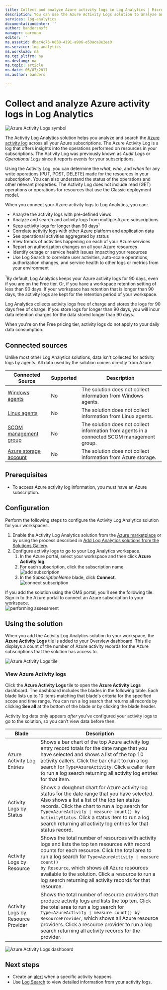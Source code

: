 ```yaml
---
title: Collect and analyze Azure activity logs in Log Analytics | Microsoft Docs
description: You can use the Azure Activity Logs solution to analyze and search the Azure activity log across all your Azure subscriptions.
services: log-analytics
documentationcenter: ''
author: bandersmsft
manager: carmonm
editor: ''
ms.assetid: dbac4c73-0058-4191-a906-e59aca8e2ee0
ms.service: log-analytics
ms.workload: na
ms.tgt_pltfrm: na
ms.devlang: na
ms.topic: article
ms.date: 06/07/2017
ms.author: banders

---
```


# Collect and analyze Azure activity logs in Log Analytics

![Azure Activity Logs symbol](./media/log-analytics-activity/activity-log-analytics.png)

The Activity Log Analytics solution helps you analyze and search the [Azure activity log](../monitoring-and-diagnostics/monitoring-overview-activity-logs.md) across all your Azure subscriptions. The Azure Activity Log is a log that offers insights into the operations performed on resources in your subscriptions. The Activity Log was previously known as *Audit Logs* or *Operational Logs* since it reports events for your subscriptions.

Using the Activity Log, you can determine the *what*, *who*, and *when* for any write operations (PUT, POST, DELETE) made for the resources in your subscription. You can also understand the status of the operations and other relevant properties. The Activity Log does not include read (GET) operations or operations for resources that use the Classic deployment model.

When you connect your Azure activity logs to Log Analytics, you can:

- Analyze the activity logs with pre-defined views
- Analyze and search and activity logs from multiple Azure subscriptions
- Keep activity logs for longer than 90 days<sup>1</sup>
- Correlate activity logs with other Azure platform and application data
- See operational activities aggregated by status
- View trends of activities happening on each of your Azure services
- Report on authorization changes on all your Azure resources
- Identify outage or service health issues impacting your resources
- Use Log Search to correlate user activities, auto-scale operations, authorization changes, and service health to other logs or metrics from your environment

<sup>1</sup>By default, Log Analytics keeps your Azure activity logs for 90 days, even if you are on the Free tier. Or, if you have a workspace retention setting of less than 90 days. If your workspace has retention that is longer than 90 days, the activity logs are kept for the retention period of your workspace.

Log Analytics collects activity logs free of charge and stores the logs for 90 days free of charge. If you store logs for longer than 90 days, you will incur data retention charges for the data stored longer than 90 days.

When you're on the Free pricing tier, activity logs do not apply to your daily data consumption.

## Connected sources

Unlike most other Log Analytics solutions, data isn't collected for activity logs by agents. All data used by the solution comes directly from Azure.

| Connected Source | Supported | Description |
| --- | --- | --- |
| [Windows agents](log-analytics-windows-agent.md) | No | The solution does not collect information from Windows agents. |
| [Linux agents](log-analytics-linux-agents.md) | No | The solution does not collect information from Linux agents. |
| [SCOM management group](log-analytics-om-agents.md) | No | The solution does not collect information from agents in a connected SCOM management group. |
| [Azure storage account](log-analytics-azure-storage.md) | No | The solution does not collect information from Azure storage. |

## Prerequisites

- To access Azure activity log information, you must have an Azure subscription.

## Configuration

Perform the following steps to configure the Activity Log Analytics solution for your workspaces.

1. Enable the Activity Log Analytics solution from the [Azure marketplace](https://azuremarketplace.microsoft.com/marketplace/apps/Microsoft.AzureActivityOMS?tab=Overview) or by using the process described in [Add Log Analytics solutions from the Solutions Gallery](log-analytics-add-solutions.md).
2. Configure activity logs to go to your Log Analytics workspace.
    1. In the Azure portal, select your workspace and then click **Azure Activity log**.
    2. For each subscription, click the subscription name.  
        ![add subscription](./media/log-analytics-activity/add-subscription.png)
    3. In the *SubscriptionName* blade, click **Connect**.  
        ![connect subscription](./media/log-analytics-activity/subscription-connect.png)

If you add the solution using the OMS portal, you'll see the following tile. Sign in to the Azure portal to connect an Azure subscription to your workspace.  
![performing assessment](./media/log-analytics-activity/tile-performing-assessment.png)

## Using the solution

When you add the Activity Log Analytics solution to your workspace, the **Azure Activity Logs** tile is added to your Overview dashboard. This tile displays a count of the number of Azure activity records for the Azure subscriptions that the solution has access to.

![Azure Activity Logs tile](./media/log-analytics-activity/azure-activity-logs-tile.png)

### View Azure Activity logs

Click the **Azure Activity Logs** tile to open the **Azure Activity Logs** dashboard. The dashboard includes the blades in the following table. Each blade lists up to 10 items matching that blade's criteria for the specified scope and time range. You can run a log search that returns all records by clicking **See all** at the bottom of the blade or by clicking the blade header.

Activity log data only appears *after* you've configured your activity logs to go to the solution, so you can't view data before then.

| Blade | Description |
| --- | --- |
| Azure Activity Log Entries | Shows a bar chart of the top Azure activity log entry record totals for the date range that you have selected and shows a list of the top 10 activity callers. Click the bar chart to run a log search for <code>Type=AzureActivity</code>. Click a caller item to run a log search returning all activity log entries for that item. |
| Activity Logs by Status | Shows a doughnut chart for Azure activity log status for the date range that you have selected. Also shows a list a list of the top ten status records. Click the chart to run a log search for <code>Type=AzureActivity &#124; measure count() by ActivityStatus</code>. Click a status item to run a log search returning all activity log entries for that status record. |
| Activity Logs by Resource | Shows the total number of resources with activity logs and lists the top ten resources with record counts for each resource. Click the total area to run a log search for <code>Type=AzureActivity &#124; measure count() by Resource</code>, which shows all Azure resources available to the solution. Click a resource to run a log search returning all activity records for that resource. |
| Activity Logs by Resource Provider | Shows the total number of resource providers that produce activity logs and lists the top ten. Click the total area to run a log search for <code>Type=AzureActivity &#124; measure count() by ResourceProvider</code>, which shows all Azure resource providers. Click a resource provider to run a log search returning all activity records for the provider. |

![Azure Activity Logs dashboard](./media/log-analytics-activity/activity-log-dash.png)

## Next steps

- Create an [alert](log-analytics-alerts-creating.md) when a specific activity happens.
- Use [Log Search](log-analytics-log-searches.md) to view detailed information from your activity logs.
